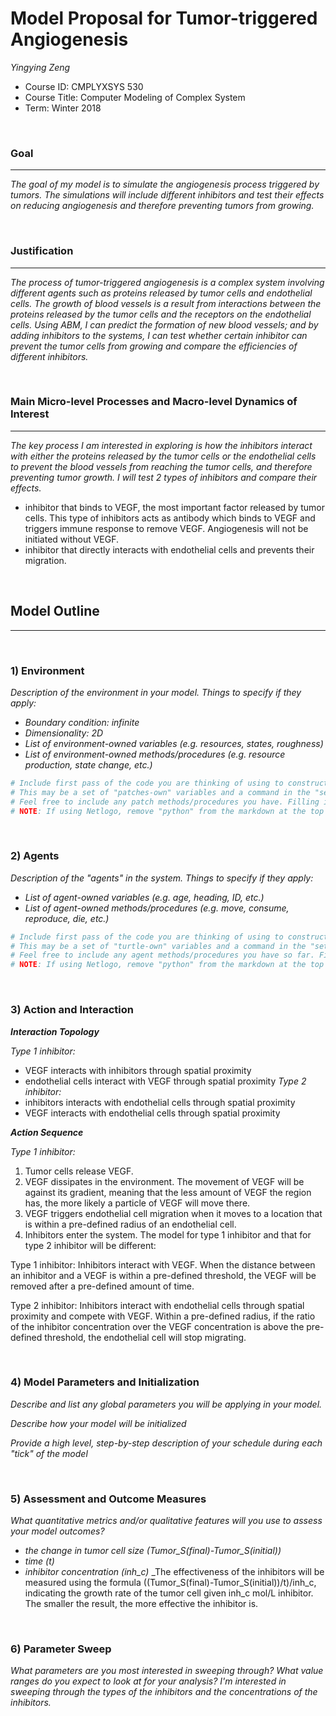 # Model Proposal for Tumor-triggered Angiogenesis
_Yingying Zeng_
* Course ID: CMPLYXSYS 530
* Course Title: Computer Modeling of Complex System
* Term: Winter 2018

&nbsp; 

### Goal 
*****
 
_The goal of my model is to simulate the angiogenesis process triggered by tumors. The simulations will include different inhibitors and test their effects on reducing angiogenesis and therefore preventing tumors from growing._

&nbsp;  
### Justification
****
_The process of tumor-triggered angiogenesis is a complex system involving different agents such as proteins released by tumor cells and endothelial cells. The growth of blood vessels is a result from interactions between the proteins released by the tumor cells and the receptors on the endothelial cells. Using ABM, I can predict the formation of new blood vessels; and by adding inhibitors to the systems, I can test whether certain inhibitor can prevent the tumor cells from growing and compare the efficiencies of different inhibitors._

&nbsp; 
### Main Micro-level Processes and Macro-level Dynamics of Interest
****

_The key process I am interested in exploring is how the inhibitors interact with either the proteins released by the tumor cells or the endothelial cells to prevent the blood vessels from reaching the tumor cells, and therefore preventing tumor growth. I will test 2 types of inhibitors and compare their effects._
* inhibitor that binds to VEGF, the most important factor released by tumor cells. This type of inhibitors acts as antibody which binds to VEGF and triggers immune response to remove VEGF. Angiogenesis will not be initiated without VEGF.
* inhibitor that directly interacts with endothelial cells and prevents their migration. 

&nbsp; 


## Model Outline
****
&nbsp; 
### 1) Environment
_Description of the environment in your model. Things to specify *if they apply*:_

* _Boundary condition: infinite_
* _Dimensionality: 2D_
* _List of environment-owned variables (e.g. resources, states, roughness)_
* _List of environment-owned methods/procedures (e.g. resource production, state change, etc.)_


```python
# Include first pass of the code you are thinking of using to construct your environment
# This may be a set of "patches-own" variables and a command in the "setup" procedure, a list, an array, or Class constructor
# Feel free to include any patch methods/procedures you have. Filling in with pseudocode is ok! 
# NOTE: If using Netlogo, remove "python" from the markdown at the top of this section to get a generic code block
```

&nbsp; 

### 2) Agents
 
 _Description of the "agents" in the system. Things to specify *if they apply*:_
 
* _List of agent-owned variables (e.g. age, heading, ID, etc.)_
* _List of agent-owned methods/procedures (e.g. move, consume, reproduce, die, etc.)_


```python
# Include first pass of the code you are thinking of using to construct your agents
# This may be a set of "turtle-own" variables and a command in the "setup" procedure, a list, an array, or Class constructor
# Feel free to include any agent methods/procedures you have so far. Filling in with pseudocode is ok! 
# NOTE: If using Netlogo, remove "python" from the markdown at the top of this section to get a generic code block
```

&nbsp; 

### 3) Action and Interaction 
 
**_Interaction Topology_**

_Type 1 inhibitor:_
* VEGF interacts with inhibitors through spatial proximity
* endothelial cells interact with VEGF through spatial proximity 
_Type 2 inhibitor:_
* inhibitors interacts with endothelial cells through spatial proximity
* VEGF interacts with endothelial cells through spatial proximity
 
**_Action Sequence_**

_Type 1 inhibitor:_
1. Tumor cells release VEGF.
2. VEGF dissipates in the environment. The movement of VEGF will be against its gradient, meaning that the less amount of VEGF the region has, the more likely a particle of VEGF will move there. 
3. VEGF triggers endothelial cell migration when it moves to a location that is within a pre-defined radius of an endothelial cell.
4. Inhibitors enter the system. The model for type 1 inhibitor and that for type 2 inhibitor will be different:

Type 1 inhibitor: Inhibitors interact with VEGF. When the distance between an inhibitor and a VEGF is within a pre-defined threshold, the VEGF will be removed after a pre-defined amount of time.

Type 2 inhibitor: Inhibitors interact with endothelial cells through spatial proximity and compete with VEGF. Within a pre-defined radius, if the ratio of the inhibitor concentration over the VEGF concentration is above the pre-defined threshold, the endothelial cell will stop migrating.

&nbsp; 
### 4) Model Parameters and Initialization

_Describe and list any global parameters you will be applying in your model._

_Describe how your model will be initialized_

_Provide a high level, step-by-step description of your schedule during each "tick" of the model_

&nbsp; 

### 5) Assessment and Outcome Measures

_What quantitative metrics and/or qualitative features will you use to assess your model outcomes?_
* _the change in tumor cell size (Tumor_S(final)-Tumor_S(initial))_
* _time (t)_
* _inhibitor concentration (inh_c)_
_The effectiveness of the inhibitors will be measured using the formula ((Tumor_S(final)-Tumor_S(initial))/t)/inh_c, indicating the growth rate of the tumor cell given inh_c mol/L inhibitor. The smaller the result, the more effective the inhibitor is.

&nbsp; 

### 6) Parameter Sweep

_What parameters are you most interested in sweeping through? What value ranges do you expect to look at for your analysis?_
_I'm interested in sweeping through the types of the inhibitors and the concentrations of the inhibitors._ 

